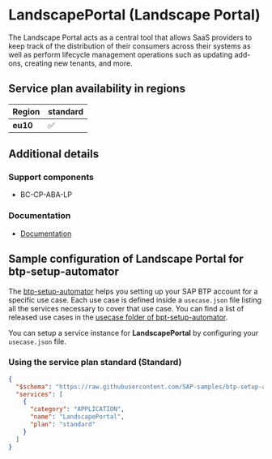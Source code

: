 # LandscapePortal (Landscape Portal)

The Landscape Portal acts as a central tool that allows SaaS providers to keep track of the distribution of their consumers across their systems as well as perform lifecycle management operations such as updating add-ons, creating new tenants, and more.

## Service plan availability in regions

| Region | standard |
|--------|----------|
|  **eu10** | ✅ |

## Additional details

### Support components

- BC-CP-ABA-LP

### Documentation

- [Documentation](https://help.sap.com/docs/BTP/65de2977205c403bbc107264b8eccf4b/5eb70fb003954619b09224167a0afaa4.html)

## Sample configuration of **Landscape Portal** for btp-setup-automator

The [btp-setup-automator](https://github.com/SAP-samples/btp-setup-automator) helps you setting up your SAP BTP account for a specific use case. Each use case is defined inside a `usecase.json` file listing all the services necessary to cover that use case. You can find a list of released use cases in the [usecase folder of bpt-setup-automator](https://github.com/SAP-samples/btp-setup-automator/tree/main/usecases).

You can setup a service instance for **LandscapePortal** by configuring your `usecase.json` file.

### Using the service plan **standard** (Standard)

```json
{
  "$schema": "https://raw.githubusercontent.com/SAP-samples/btp-setup-automator/main/libs/btpsa-usecase.json",
  "services": [
    {
      "category": "APPLICATION",
      "name": "LandscapePortal",
      "plan": "standard"
    }
  ]
}
```

